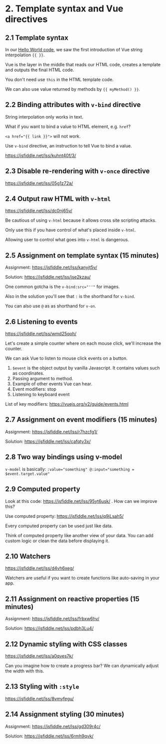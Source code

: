 # 2. Template syntax and Vue directives

## 2.1 Template syntax

In our [Hello World code](https://jsfiddle.net/lss/z5vq7nLd/8), we saw the first introduction of Vue string interpolation `{{ }}`.

Vue is the layer in the middle that reads our HTML code, creates a template and outputs the final HTML code.

You don't need use `this` in the HTML template code.

We can also use value returned by methods by `{{ myMethod() }}`.

## 2.2 Binding attributes with `v-bind` directive

String interpolation only works in text.

What if you want to bind a value to HTML element, e.g. `href`?

`<a href="{{ link }}">` will not work.

Use `v-bind` directive, an instruction to tell Vue to bind a value.

https://jsfiddle.net/lss/kuhnt40f/3/

## 2.3 Disable re-rendering with `v-once` directive

https://jsfiddle.net/lss/05g1z72a/

## 2.4 Output raw HTML with `v-html`

https://jsfiddle.net/lss/dc0nj65v/

Be cautious of using `v-html` because it allows cross site scripting attacks.

Only use this if you have control of what's placed inside `v-html`.

Allowing user to control what goes into `v-html` is dangerous.

## 2.5 Assignment on template syntax (15 minutes)

Assignment: https://jsfiddle.net/lss/kanyjt5v/

Solution: https://jsfiddle.net/lss/jse2kzau/

One common gotcha is the `v-bind:src="''"` for images.

Also in the solution you'll see that `:` is the shorthand for `v-bind`.

You can also use `@` as as shorthand for `v-on`.

## 2.6 Listening to events

https://jsfiddle.net/lss/wmd25qoh/

Let's create a simple counter where on each mouse click, we'll increase the counter.

We can ask Vue to listen to mouse click events on a button.

1. `$event` is the object output by vanilla Javascript. It contains values such as coordinates.
2. Passing argument to method.
3. Example of other events Vue can hear.
4. Event modifiers: stop
5. Listening to keyboard event

List of key modifiers: https://vuejs.org/v2/guide/events.html

## 2.7 Assignment on event modifiers (15 minutes)

Assignment: https://jsfiddle.net/lss/r7hzcfg1/

Solution: https://jsfiddle.net/lss/cafqty3x/

## 2.8 Two way bindings using v-model

`v-model` is basically:
`:value="something" @:input="something = $event.target.value"`

## 2.9 Computed property

Look at this code: https://jsfiddle.net/lss/95yt6usk/ . How can we improve this?

Use computed property: https://jsfiddle.net/lss/q9jLsah5/

Every computed property can be used just like data.

Think of computed property like another view of your data. You can add custom logic or clean the data before displaying it.

## 2.10 Watchers

https://jsfiddle.net/lss/d4vh6xeg/

Watchers are useful if you want to create functions like auto-saving in your app.

## 2.11 Assignment on reactive properties (15 minutes)

Assignment: https://jsfiddle.net/lss/frbxw6hv/

Solution: https://jsfiddle.net/lss/pdbh3Lu4/

## 2.12 Dynamic styling with CSS classes

https://jsfiddle.net/lss/a0qves7k/

Can you imagine how to create a progress bar? We can dynamically adjust the width with this.

## 2.13 Styling with `:style`

https://jsfiddle.net/lss/8vmyfegu/

## 2.14 Assignment styling (30 minutes)

Assignment: https://jsfiddle.net/lss/gd309r4c/

Solution: https://jsfiddle.net/lss/6rmh9qvk/
